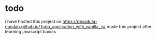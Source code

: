 <!-- '{"name":"Todo Vanilla Js","version": 12,"tech": ["HTML","CSS","Javascript"],"tags":["frontend"],"snapshots":[]}' -->
# todo
i have hosted this project on https://devadula-nandan.github.io/Todo_application_with_vanilla_js/
made this project after learning javascript basics
